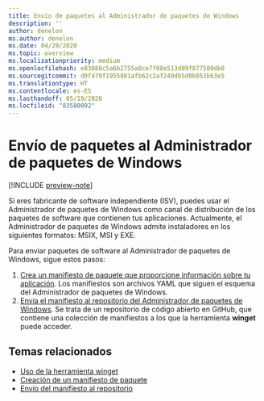 ```yaml
---
title: Envío de paquetes al Administrador de paquetes de Windows
description: ''
author: denelon
ms.author: denelon
ms.date: 04/29/2020
ms.topic: overview
ms.localizationpriority: medium
ms.openlocfilehash: e83088c5a6b2755a8ce7f08e513d09f877580db8
ms.sourcegitcommit: d0f479f1955881afb62c2af249db5d0b053b63e5
ms.translationtype: HT
ms.contentlocale: es-ES
ms.lasthandoff: 05/19/2020
ms.locfileid: "83580092"
---
```

# <a name="submit-packages-to-windows-package-manager"></a>Envío de paquetes al Administrador de paquetes de Windows

[!INCLUDE [preview-note](../../includes/package-manager-preview.md)]

Si eres fabricante de software independiente (ISV), puedes usar el Administrador de paquetes de Windows como canal de distribución de los paquetes de software que contienen tus aplicaciones. Actualmente, el Administrador de paquetes de Windows admite instaladores en los siguientes formatos: MSIX, MSI y EXE.

Para enviar paquetes de software al Administrador de paquetes de Windows, sigue estos pasos:

1. [Crea un manifiesto de paquete que proporcione información sobre tu aplicación](manifest.md). Los manifiestos son archivos YAML que siguen el esquema del Administrador de paquetes de Windows.
2. [Envía el manifiesto al repositorio del Administrador de paquetes de Windows](repository.md). Se trata de un repositorio de código abierto en GitHub, que contiene una colección de manifiestos a los que la herramienta **winget** puede acceder.

## <a name="related-topics"></a>Temas relacionados

* [Uso de la herramienta winget](../winget/index.md)
* [Creación de un manifiesto de paquete](manifest.md)
* [Envío del manifiesto al repositorio](repository.md)